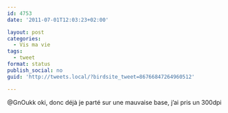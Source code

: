 ```yaml
---
id: 4753
date: '2011-07-01T12:03:23+02:00'

layout: post
categories:
  - Vis ma vie
tags:
  - tweet
format: status
publish_social: no
guid: 'http://tweets.local/?birdsite_tweet=86766847264960512'

---
```


@GnOukk oki, donc déjà je parté sur une mauvaise base, j’ai pris un 300dpi